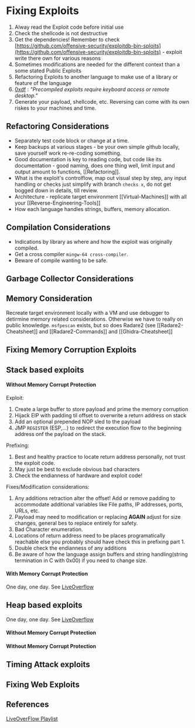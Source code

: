 # Fixing Exploits

1. Alway read the Exploit code before initial use
2. Check the shellcode is not destructive
3. Get the dependencies! Remember to check [https://github.com/offensive-security/exploitdb-bin-sploits](https://github.com/offensive-security/exploitdb-bin-sploits) - exploit write there own for various reasons
4. Sometimes modifications are needed for the different context than a some stated Public Exploits
5. Refactoring Exploits to another language to make use of a library or feature of the language 
6. [0xdf](https://0xdf.gitlab.io/2019/03/05/htb-devel.html) : *"Precompiled exploits require keyboard access or remote desktop."*
7. Generate your payload, shellcode, etc. Reversing can come with its own riskes to your machines and time.

## Refactoring Considerations

- Separately test code block or change at a time.
- Keep backups at various stages - be your own simple github locally, save yourself work re-re-coding something.  
- Good documentation is key to reading code, but code like its documentation - good naming, does one thing well, limit input and output amount to functions, [[Refactoring]].
- What is the exploit's controlflow, map out visual step by step, any input handling or checks just simplify with branch `checks x`,  do not get bogged down in details, till review. 
- Architecture - replicate target environment [[Virtual-Machines]] with all your [[Reverse-Engineering-Tools]]
- How each language handles strings, buffers, memory allocation.

## Compilation Considerations

- Indications by library as where and how the exploit was originally compiled.
- Get a cross compiler `mingw-64 cross-compiler`.
- Beware of compile wanting to be safe.

## Garbage Collector Considerations

## Memory Consideration
Recreate target environment locally with a VM and use  debugger to detirmine memory related considerations. Otherwise we have to really on public knowledge. `msfpescan` exists, but so does Radare2 (see [[Radare2-Cheatsheet]] and [[Radare2-Commands]] and [[Ghidra-Cheatsheet]]

## Fixing Memory Corruption Exploits

## Stack based exploits

#### Without  Memory Corrupt Protection
Exploit:
1. Create a large buffer to store payload and prime the memory corruption
2. Hijack EIP with padding til offset to overwrite a return address on stack
3. Add an optional prepended NOP sled to the payload
4. JMP `REGISTER` (ESP,...) to redirect the execution flow to the beginning address onf the payload on the stack.

Prefixing:
1. Best and healthy practice to locate return address personally, not trust the exploit code.
2. May just be best to exclude obvious bad characters
3. Check the endianness of hardware and exploit code!

Fixes/Modification considerations:
1. Any additions retraction alter the offset! Add or remove padding to accommodate additional variables like File paths, IP addresses, ports, URLs, etc.
2. Payload may need to modification or replacing **AGAIN** adjust for size changes, general bes to replace entirely for safety.
3. Bad Character enumeration.
4. Locations of return address need to be places programatically reachable else you probably should have check this in prefixing part 1.
5. Double check the endianness of any additions
6. Be aware of how the language assign buffers  and string handling(string termination in C with 0x00) if you need to change size.

#### With  Memory Corrupt Protection
One day, one day. See [LiveOverflow](https://www.youtube.com/playlist?list=PLhixgUqwRTjxglIswKp9mpkfPNfHkzyeN)


## Heap based exploits
One day, one day. See [LiveOverflow](https://www.youtube.com/playlist?list=PLhixgUqwRTjxglIswKp9mpkfPNfHkzyeN)
#### Without  Memory Corrupt Protection

#### Without  Memory Corrupt Protection


## Timing Attack exploits


##  Fixing Web Exploits 




## References
[LiveOverFlow Playlist](https://www.youtube.com/playlist?list=PLhixgUqwRTjxglIswKp9mpkfPNfHkzyeN)
